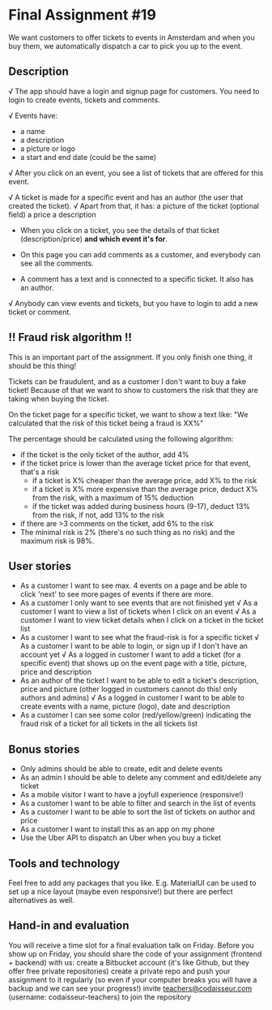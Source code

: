 # Final Assignment #19

We want customers to offer tickets to events in Amsterdam and when you buy them, we automatically
dispatch a car to pick you up to the event.


## Description

√ The app should have a login and signup page for customers.
You need to login to create events, tickets and comments.

√ Events have:

  - a name
  - a description
  - a picture or logo
  - a start and end date (could be the same)

√ After you click on an event, you see a list of tickets that are offered for this event.

√ A ticket is made for a specific event and has an author (the user that created the ticket).
√ Apart from that, it has:
  a picture of the ticket (optional field)
  a price
  a description

* When you click on a ticket, you see the details of that ticket (description/price) **and which event it's for**.

* On this page you can add comments as a customer, and everybody can see all the comments.
* A comment has a text and is connected to a specific ticket. It also has an author.

√ Anybody can view events and tickets, but you have to login to add a new ticket or comment.



## !! Fraud risk algorithm !!

This is an important part of the assignment. If you only finish one thing, it should be this thing!

Tickets can be fraudulent, and as a customer I don't want to buy a fake ticket! Because of that we want to show to customers the risk that they are taking when buying the ticket.

On the ticket page for a specific ticket, we want to show a text like:
"We calculated that the risk of this ticket being a fraud is XX%"

The percentage should be calculated using the following algorithm:

  - if the ticket is the only ticket of the author, add 4%
  - if the ticket price is lower than the average ticket price for that event, that's a risk
    - if a ticket is X% cheaper than the average price, add X% to the risk
    - if a ticket is X% more expensive than the average price, deduct X% from the risk, with a maximum of 15% deduction
    - if the ticket was added during business hours (9-17), deduct 13% from the risk, if not, add 13% to the risk
  - if there are >3 comments on the ticket, add 6% to the risk
  - The minimal risk is 2% (there's no such thing as no risk) and the maximum risk is 98%.


## User stories
  - As a customer I want to see max. 4 events on a page
      and be able to click 'next' to see more pages of events if there are more.
  - As a customer I only want to see events that are not finished yet
  √ As a customer I want to view a list of tickets when I click on an event
  √ As a customer I want to view ticket details when I click on a ticket in the ticket list
  - As a customer I want to see what the fraud-risk is for a specific ticket
  √ As a customer I want to be able to login, or sign up if I don't have an account yet
  √ As a logged in customer I want to add a ticket (for a specific event) 
      that shows up on the event page with a title, picture, price and description
  - As an author of the ticket I want to be able to edit a ticket's description, price and picture
      (other logged in customers cannot do this! only authors and admins)
  √ As a logged in customer I want to be able to create events
      with a name, picture (logo), date and description
  - As a customer I can see some color (red/yellow/green) indicating the fraud risk
      of a ticket for all tickets in the all tickets list



## Bonus stories
  - Only admins should be able to create, edit and delete events
  - As an admin I should be able to delete any comment and edit/delete any ticket
  - As a mobile visitor I want to have a joyfull experience (responsive!)
  - As a customer I want to be able to filter and search in the list of events
  - As a customer I want to be able to sort the list of tickets on author and price
  - As a customer I want to install this as an app on my phone
  - Use the Uber API to dispatch an Uber when you buy a ticket



## Tools and technology

Feel free to add any packages that you like. E.g. MaterialUI can be used to set up a nice layout (maybe
even responsive!) but there are perfect alternatives as well.



## Hand-in and evaluation

You will receive a time slot for a final evaluation talk on Friday. Before you show up on Friday, you should
share the code of your assignment (frontend + backend) with us:
create a Bitbucket account (it's like Github, but they offer free private repositories)
create a private repo and push your assignment to it regularly (so even if your computer breaks you
will have a backup and we can see your progress!)
invite teachers@codaisseur.com (username: codaisseur-teachers) to join the repository


